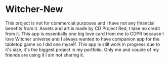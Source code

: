 # Witcher-New
This project is not for commercial purposes and I have not any financial benefits from it. Assets and art is made by CD Project Red,
I take no credit from it. This app is essentially one big love card from me to CDPR because I love Witcher universe and I always wanted
to have companion app for the tabletop game so I did one myself. This app is still work in progress due to it's size, it's the biggest
project in my portfolio. Only me and couple of my friends are using it I am not sharing it.

